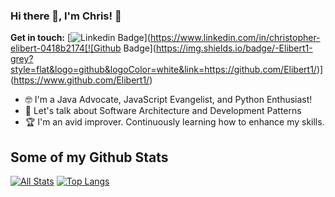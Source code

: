 ### Hi there 👋, I'm Chris! 🦦

**Get in touch:**
[![Linkedin Badge](https://img.shields.io/badge/-ChrisElibert-0072b1?style=flat&logo=Linkedin&logoColor=white&link=https://www.linkedin.com/in/andrespedes12/)](https://www.linkedin.com/in/christopher-elibert-0418b2174[![Github Badge](https://img.shields.io/badge/-Elibert1-grey?style=flat&logo=github&logoColor=white&link=https://github.com/Elibert1/)](https://www.github.com/Elibert1/)

<!-- ![universe-frame](https://i.giphy.com/media/J39gurpvL7SHpnTTJB/giphy.webp "Universe Big Bang") -->

<!--
**Elibert1/Elibert1** is a ✨ _special_ ✨ repository because its `README.md` (this file) appears on your GitHub profile.

Here are some ideas to get you started:

- 🔭 I’m currently working on ...
- 🌱 I’m currently learning ...
- 👯 I’m looking to collaborate on ...
- 🤔 I’m looking for help with ...
- 💬 Ask me about ...
- 📫 How to reach me: ...
- 😄 Pronouns: ...
- ⚡ Fun fact: ...
-->

<!-- - 📫 Let's get social: <a href="https://www.linkedin.com/in/christopher-elibert-0418b2174> <img src="https://img.shields.io/badge/-LinkedIn-%233781da" alt="LinkedIn"/></a>   -->

- 🤓 I'm a Java Advocate, JavaScript Evangelist, and Python Enthusiast!
- 💬 Let's talk about Software Architecture and Development Patterns
- 🏆 I'm an avid improver. Continuously learning how to enhance my skills.

## Some of my Github Stats
[![All Stats](https://github-readme-stats-axpwmfcg3.vercel.app/api?username=Elibert1&show_icons=true&include_all_commits=true&count_private=true&hide=contribs)](https://github.com/Elibert1/github-readme-stats)
[![Top Langs](https://github-readme-stats-axpwmfcg3.vercel.app/api/top-langs/?username=Elibert1&layout=compact)](https://github.com/Elibert1/github-readme-stats)


<!--![Elibert1's github stats](https://github-readme-stats.vercel.app/api?username=Elibert1) -->

